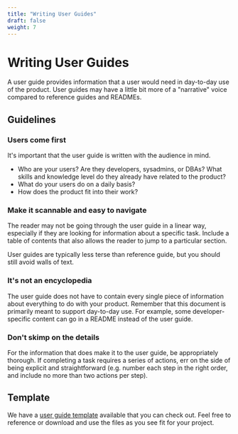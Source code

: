 ```yaml
---
title: "Writing User Guides"
draft: false
weight: 7
---
```


# Writing User Guides

A user guide provides information that a user would need in day-to-day use of the product. User guides may have a little bit more of a "narrative" voice compared to reference guides and READMEs. 

## Guidelines

### Users come first

It's important that the user guide is written with the audience in mind.

- Who are your users? Are they developers, sysadmins, or DBAs? What skills and knowledge level do they already have related to the product?
- What do your users do on a daily basis?
- How does the product fit into their work?

### Make it scannable and easy to navigate

The reader may not be going through the user guide in a linear way, especially if they are looking for information about a specific task. Include a table of contents that also allows the reader to jump to a particular section.

User guides are typically less terse than reference guide, but you should still avoid walls of text. 

### It's not an encyclopedia

The user guide does not have to contain every single piece of information about everything to do with your product. Remember that this document is primarily meant to support day-to-day use. For example, some developer-specific content can go in a README instead of the user guide.

### Don't skimp on the details

For the information that does make it to the user guide, be appropriately thorough. If completing a task requires a series of actions, err on the side of being explicit and straightforward (e.g. number each step in the right order, and include no more than two actions per step).

## Template

We have a [user guide template](https://github.com/CrunchyData/priv-all-doc-userguide-template) available that you can check out. Feel free to reference or download and use the files as you see fit for your project.
